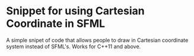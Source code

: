 # Snippet for using Cartesian Coordinate in SFML
A simple snipet of code that allows people to draw in Cartesian coordinate system instead of SFML's. Works for C++11 and above.
